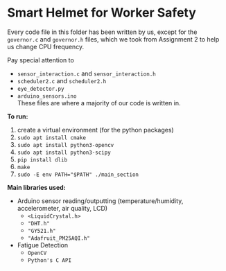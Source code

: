 # Smart Helmet for Worker Safety

Every code file in this folder has been written by us, 
except for the `governor.c` and `governor.h` files, which we took from 
Assignment 2 to help us change CPU frequency.

Pay special attention to
- `sensor_interaction.c` and `sensor_interaction.h`
- `scheduler2.c` and `scheduler2.h`
- `eye_detector.py`
- `arduino_sensors.ino`  
These files are where a majority of our code is written in.

**To run:**
1. create a virtual environment (for the python packages)
2. `sudo apt install cmake`
3. `sudo apt install python3-opencv`
4. `sudo apt install python3-scipy`
5. `pip install dlib`
6. `make`
7. `sudo -E env PATH="$PATH" ./main_section`

**Main libraries used:**
- Arduino sensor reading/outputting (temperature/humidity, accelerometer, air quality, LCD)
    - `<LiquidCrystal.h>`
    - `"DHT.h"`
    - `"GY521.h"`
    - `"Adafruit_PM25AQI.h"`
- Fatigue Detection
    - `OpenCV`
    - `Python's C API`